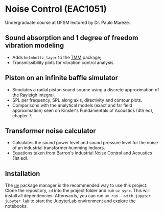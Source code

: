 # Noise Control (EAC1051)
Undergraduate course at UFSM lectured by Dr. Paulo Mareze.

## Sound absorption and 1 degree of freedom vibration modeling
- Adds `helmholtz_layer` to the [TMM](https://github.com/rinaldipp/tmm) package;
- Transmissibility plots for vibration control analysis.

## Piston on an infinite baffle simulator
- Simulates a radial piston sound source using a discrete approximation of the Rayleigh integral.
- SPL per frequency, SPL along axis, directivity and contour plots.
- Comparisons with the analytical models (exact and far field approximation) seen on Kinsler's Fundamentals of Acoustics (4th ed), chapter 7.

## Transformer noise calculator
- Calculates the sound power level and sound pressure level for the noise of an industrial transformer humming indoors.
- Equations taken from Barron's Industrial Noise Control and Acoustics (1st ed).

## Installation
The [uv](https://docs.astral.sh/uv/) package manager is the recommended way to use this project. Clone the repository, `cd` into the project folder and run `uv sync`. This will install all dependencies. Afterwards, you can run `uv run --with jupyter jupyter lab` to start the JupyterLab environment and explore the notebooks.